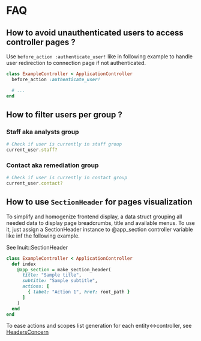 # FAQ

## How to avoid unauthenticated users to access controller pages ?

Use `before_action :authenticate_user!` like in following example to handle user redirection to connection page if not authenticated.

```ruby
class ExampleController < ApplicationController
  before_action :authenticate_user!

  # ...
end
```

## How to filter users per group ?

### Staff aka analysts group

```ruby
# Check if user is currently in staff group
current_user.staff?
```

### Contact aka remediation group

```ruby
# Check if user is currently in contact group
current_user.contact?
```

## How to use `SectionHeader` for pages visualization

To simplify and homogenize frontend display, a data struct grouping
all needed data to display page breadcrumbs, title and available menus.
To use it, just assign a SectionHeader instance to @app_section controller variable like inf the following example.

See Inuit::SectionHeader

```ruby
class ExampleController < ApplicationController
  def index
    @app_section = make_section_header(
      title: "Sample title",
      subtitle: "Sample subtitle",
      actions: [
        { label: "Action 1", href: root_path }
      ]
    )
  end
end
```

To ease actions and scopes list generation for each entity<->controller, see [HeadersConcern](../app/headers/README.md)
